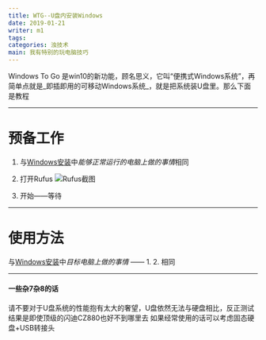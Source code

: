 ```yaml
---
title: WTG--U盘内安装Windows
date: 2019-01-21
writer: m1
tags: 
categories: 浊技术
main: 我有特别的玩电脑技巧
---
```

Windows To Go 是win10的新功能，顾名思义，它叫“便携式Windows系统”，再简单点就是_即插即用的可移动Windows系统_，就是把系统装U盘里。那么下面是教程

***

# 预备工作

1. 与[Windows安装](../Windows安装)中*能够正常运行的电脑上做的事情*相同

2. 打开Rufus
![Rufus截图](01.png)

3. 开始——等待

***

# 使用方法

与[Windows安装](./Windows安装)中*目标电脑上做的事情* —— 1. 2. 相同

***

#### 一些杂7杂8的话

请不要对于U盘系统的性能抱有太大的奢望，U盘依然无法与硬盘相比，反正测试结果是即使顶级的闪迪CZ880也好不到哪里去
如果经常使用的话可以考虑固态硬盘+USB转接头